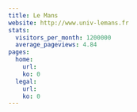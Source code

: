 ```yaml
---
title: Le Mans
website: http://www.univ-lemans.fr
stats:
  visitors_per_month: 1200000
  average_pageviews: 4.84
pages:
  home: 
    url: 
    ko: 0
  legal: 
    url: 
    ko: 0
---
```

